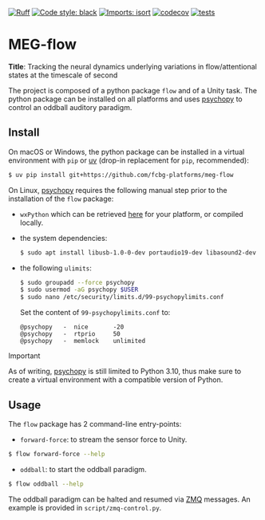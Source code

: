 [![Ruff](https://img.shields.io/endpoint?url=https://raw.githubusercontent.com/astral-sh/ruff/main/assets/badge/v2.json)](https://github.com/astral-sh/ruff)
[![Code style: black](https://img.shields.io/badge/code%20style-black-000000.svg)](https://github.com/psf/black)
[![Imports: isort](https://img.shields.io/badge/%20imports-isort-%231674b1?style=flat&labelColor=ef8336)](https://pycqa.github.io/isort/)
[![codecov](https://codecov.io/gh/fcbg-platforms/meg-flow/graph/badge.svg?token=e6jhOYlSZg)](https://codecov.io/gh/fcbg-platforms/meg-flow)
[![tests](https://github.com/fcbg-platforms/meg-flow/actions/workflows/pytest.yaml/badge.svg?branch=main)](https://github.com/fcbg-platforms/meg-flow/actions/workflows/pytest.yaml)

# MEG-flow

**Title**: Tracking the neural dynamics underlying variations in flow/attentional states
at the timescale of second

The project is composed of a python package `flow` and of a Unity task. The python
package can be installed on all platforms and uses [psychopy](https://www.psychopy.org/)
to control an oddball auditory paradigm.

## Install

On macOS or Windows, the python package can be installed in a virtual environment with
`pip` or [uv](https://docs.astral.sh/uv/) (drop-in replacement for `pip`, recommended):

```bash
$ uv pip install git+https://github.com/fcbg-platforms/meg-flow
```

On Linux, [psychopy](https://www.psychopy.org/) requires the following manual step prior
to the installation of the `flow` package:

- `wxPython` which can be retrieved
  [here](https://extras.wxpython.org/wxPython4/extras/linux/gtk3/) for your platform, or
  compiled locally.
- the system dependencies:

  ```bash
  $ sudo apt install libusb-1.0-0-dev portaudio19-dev libasound2-dev libsdl2-2.0-0
  ```

- the following `ulimits`:

  ```bash
  $ sudo groupadd --force psychopy
  $ sudo usermod -aG psychopy $USER
  $ sudo nano /etc/security/limits.d/99-psychopylimits.conf
  ```

  Set the content of `99-psychopylimits.conf` to:

  ```
  @psychopy   -  nice       -20
  @psychopy   -  rtprio     50
  @psychopy   -  memlock    unlimited
  ```

> [!IMPORTANT]
> As of writing, [psychopy](https://www.psychopy.org/) is still limited to Python 3.10,
> thus make sure to create a virtual environment with a compatible version of Python.

## Usage

The `flow` package has 2 command-line entry-points:

* `forward-force`: to stream the sensor force to Unity.

```bash
$ flow forward-force --help
```

* `oddball`: to start the oddball paradigm.

```bash
$ flow oddball --help
```

The oddball paradigm can be halted and resumed via [ZMQ](https://zeromq.org/) messages.
An example is provided in `script/zmq-control.py`.
